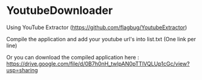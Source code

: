 # YoutubeDownloader

Using YouTube Extractor (https://github.com/flagbug/YoutubeExtractor)

Compile the application and add your youtube url's into list.txt (One link per line)

Or you can download the compiled application here : https://drive.google.com/file/d/0B7h0nH_twlpAN0pTTlVQLUp1cGc/view?usp=sharing
